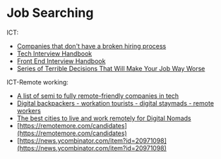 # Job Searching

ICT:
- [Companies that don't have a broken hiring process](https://github.com/poteto/hiring-without-whiteboards)
- [Tech Interview Handbook](https://yangshun.github.io/tech-interview-handbook/)
- [Front End Interview Handbook](https://github.com/yangshun/front-end-interview-handbook)
- [Series of Terrible Decisions That Will Make Your Job Way Worse](https://www.mcsweeneys.net/articles/in-order-to-become-more-competitive-in-our-sector-weve-decided-to-make-a-series-of-terrible-decisions-that-will-make-your-job-way-worse)


ICT-Remote working:
- [A list of semi to fully remote-friendly companies in tech](https://remoteintech.company/)
- [Digital backpackers - workation tourists - digital staymads - remote workers](https://twitter.com/andreasklinger/status/1145541215154106369)
- [The best cities to live and work remotely for Digital Nomads](https://nomadlist.com/)
- [https://remotemore.com/candidates](https://remotemore.com/candidates)
- [https://news.ycombinator.com/item?id=20971098](https://news.ycombinator.com/item?id=20971098)
